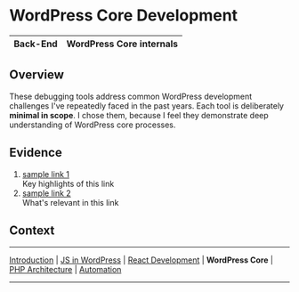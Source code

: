# WordPress Core Development

| Back-End | **WordPress Core internals** |
|----------|------------------------------|

## Overview

These debugging tools address common WordPress development challenges I've repeatedly faced in the past years. Each tool is deliberately **minimal in scope**. I chose them, because I feel they demonstrate deep understanding of WordPress core processes.

## Evidence

1. [sample link 1](#)  
   Key highlights of this link
2. [sample link 2](#)  
   What's relevant in this link

## Context

---

[Introduction](../README.md) |
[JS in WordPress](../frontend-wp/README.md) |
[React Development](../react-ui/README.md) |
**WordPress Core** |
[PHP Architecture](../php-arch/README.md) |
[Automation](../automation/README.md)

---
